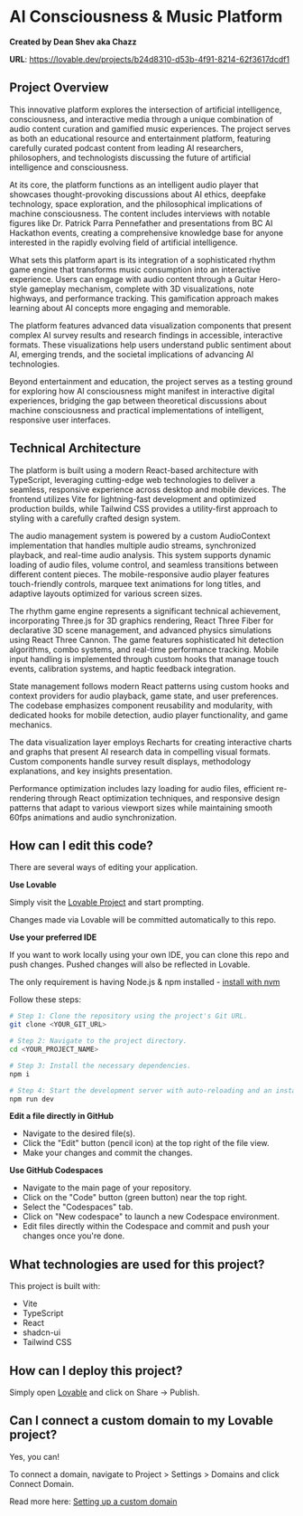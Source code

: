 # AI Consciousness & Music Platform

**Created by Dean Shev aka Chazz**

**URL**: https://lovable.dev/projects/b24d8310-d53b-4f91-8214-62f3617dcdf1

## Project Overview

This innovative platform explores the intersection of artificial intelligence, consciousness, and interactive media through a unique combination of audio content curation and gamified music experiences. The project serves as both an educational resource and entertainment platform, featuring carefully curated podcast content from leading AI researchers, philosophers, and technologists discussing the future of artificial intelligence and consciousness.

At its core, the platform functions as an intelligent audio player that showcases thought-provoking discussions about AI ethics, deepfake technology, space exploration, and the philosophical implications of machine consciousness. The content includes interviews with notable figures like Dr. Patrick Parra Pennefather and presentations from BC AI Hackathon events, creating a comprehensive knowledge base for anyone interested in the rapidly evolving field of artificial intelligence.

What sets this platform apart is its integration of a sophisticated rhythm game engine that transforms music consumption into an interactive experience. Users can engage with audio content through a Guitar Hero-style gameplay mechanism, complete with 3D visualizations, note highways, and performance tracking. This gamification approach makes learning about AI concepts more engaging and memorable.

The platform features advanced data visualization components that present complex AI survey results and research findings in accessible, interactive formats. These visualizations help users understand public sentiment about AI, emerging trends, and the societal implications of advancing AI technologies.

Beyond entertainment and education, the project serves as a testing ground for exploring how AI consciousness might manifest in interactive digital experiences, bridging the gap between theoretical discussions about machine consciousness and practical implementations of intelligent, responsive user interfaces.

## Technical Architecture

The platform is built using a modern React-based architecture with TypeScript, leveraging cutting-edge web technologies to deliver a seamless, responsive experience across desktop and mobile devices. The frontend utilizes Vite for lightning-fast development and optimized production builds, while Tailwind CSS provides a utility-first approach to styling with a carefully crafted design system.

The audio management system is powered by a custom AudioContext implementation that handles multiple audio streams, synchronized playback, and real-time audio analysis. This system supports dynamic loading of audio files, volume control, and seamless transitions between different content pieces. The mobile-responsive audio player features touch-friendly controls, marquee text animations for long titles, and adaptive layouts optimized for various screen sizes.

The rhythm game engine represents a significant technical achievement, incorporating Three.js for 3D graphics rendering, React Three Fiber for declarative 3D scene management, and advanced physics simulations using React Three Cannon. The game features sophisticated hit detection algorithms, combo systems, and real-time performance tracking. Mobile input handling is implemented through custom hooks that manage touch events, calibration systems, and haptic feedback integration.

State management follows modern React patterns using custom hooks and context providers for audio playback, game state, and user preferences. The codebase emphasizes component reusability and modularity, with dedicated hooks for mobile detection, audio player functionality, and game mechanics.

The data visualization layer employs Recharts for creating interactive charts and graphs that present AI research data in compelling visual formats. Custom components handle survey result displays, methodology explanations, and key insights presentation.

Performance optimization includes lazy loading for audio files, efficient re-rendering through React optimization techniques, and responsive design patterns that adapt to various viewport sizes while maintaining smooth 60fps animations and audio synchronization.

## How can I edit this code?

There are several ways of editing your application.

**Use Lovable**

Simply visit the [Lovable Project](https://lovable.dev/projects/b24d8310-d53b-4f91-8214-62f3617dcdf1) and start prompting.

Changes made via Lovable will be committed automatically to this repo.

**Use your preferred IDE**

If you want to work locally using your own IDE, you can clone this repo and push changes. Pushed changes will also be reflected in Lovable.

The only requirement is having Node.js & npm installed - [install with nvm](https://github.com/nvm-sh/nvm#installing-and-updating)

Follow these steps:

```sh
# Step 1: Clone the repository using the project's Git URL.
git clone <YOUR_GIT_URL>

# Step 2: Navigate to the project directory.
cd <YOUR_PROJECT_NAME>

# Step 3: Install the necessary dependencies.
npm i

# Step 4: Start the development server with auto-reloading and an instant preview.
npm run dev
```

**Edit a file directly in GitHub**

- Navigate to the desired file(s).
- Click the "Edit" button (pencil icon) at the top right of the file view.
- Make your changes and commit the changes.

**Use GitHub Codespaces**

- Navigate to the main page of your repository.
- Click on the "Code" button (green button) near the top right.
- Select the "Codespaces" tab.
- Click on "New codespace" to launch a new Codespace environment.
- Edit files directly within the Codespace and commit and push your changes once you're done.

## What technologies are used for this project?

This project is built with:

- Vite
- TypeScript
- React
- shadcn-ui
- Tailwind CSS

## How can I deploy this project?

Simply open [Lovable](https://lovable.dev/projects/b24d8310-d53b-4f91-8214-62f3617dcdf1) and click on Share -> Publish.

## Can I connect a custom domain to my Lovable project?

Yes, you can!

To connect a domain, navigate to Project > Settings > Domains and click Connect Domain.

Read more here: [Setting up a custom domain](https://docs.lovable.dev/tips-tricks/custom-domain#step-by-step-guide)
